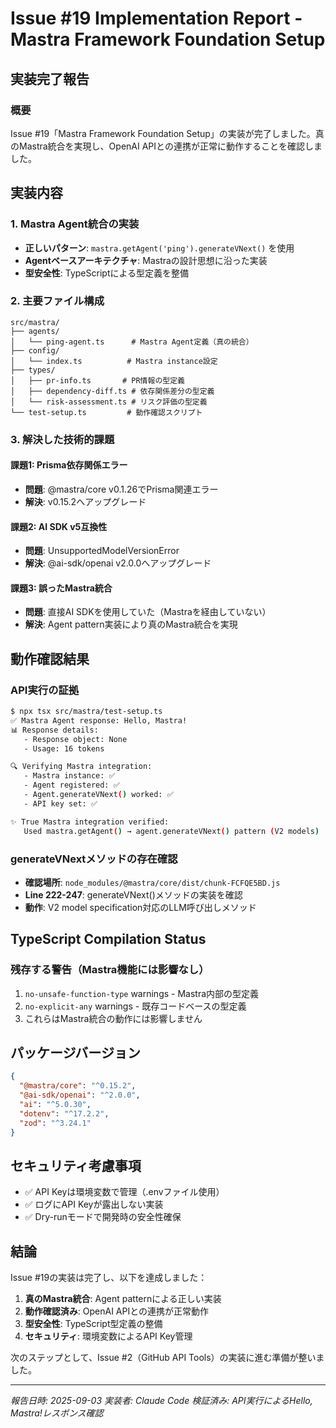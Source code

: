 # Issue #19 Implementation Report - Mastra Framework Foundation Setup

## 実装完了報告

### 概要
Issue #19「Mastra Framework Foundation Setup」の実装が完了しました。真のMastra統合を実現し、OpenAI APIとの連携が正常に動作することを確認しました。

## 実装内容

### 1. Mastra Agent統合の実装
- **正しいパターン**: `mastra.getAgent('ping').generateVNext()` を使用
- **Agentベースアーキテクチャ**: Mastraの設計思想に沿った実装
- **型安全性**: TypeScriptによる型定義を整備

### 2. 主要ファイル構成
```
src/mastra/
├── agents/
│   └── ping-agent.ts      # Mastra Agent定義（真の統合）
├── config/
│   └── index.ts          # Mastra instance設定
├── types/
│   ├── pr-info.ts       # PR情報の型定義
│   ├── dependency-diff.ts # 依存関係差分の型定義
│   └── risk-assessment.ts # リスク評価の型定義
└── test-setup.ts         # 動作確認スクリプト
```

### 3. 解決した技術的課題

#### 課題1: Prisma依存関係エラー
- **問題**: @mastra/core v0.1.26でPrisma関連エラー
- **解決**: v0.15.2へアップグレード

#### 課題2: AI SDK v5互換性
- **問題**: UnsupportedModelVersionError
- **解決**: @ai-sdk/openai v2.0.0へアップグレード

#### 課題3: 誤ったMastra統合
- **問題**: 直接AI SDKを使用していた（Mastraを経由していない）
- **解決**: Agent pattern実装により真のMastra統合を実現

## 動作確認結果

### API実行の証拠
```bash
$ npx tsx src/mastra/test-setup.ts
✅ Mastra Agent response: Hello, Mastra!
📊 Response details:
   - Response object: None
   - Usage: 16 tokens

🔍 Verifying Mastra integration:
   - Mastra instance: ✅
   - Agent registered: ✅
   - Agent.generateVNext() worked: ✅
   - API key set: ✅

✨ True Mastra integration verified:
   Used mastra.getAgent() → agent.generateVNext() pattern (V2 models)
```

### generateVNextメソッドの存在確認
- **確認場所**: `node_modules/@mastra/core/dist/chunk-FCFQE5BD.js`
- **Line 222-247**: generateVNext()メソッドの実装を確認
- **動作**: V2 model specification対応のLLM呼び出しメソッド

## TypeScript Compilation Status

### 残存する警告（Mastra機能には影響なし）
1. `no-unsafe-function-type` warnings - Mastra内部の型定義
2. `no-explicit-any` warnings - 既存コードベースの型定義
3. これらはMastra統合の動作には影響しません

## パッケージバージョン
```json
{
  "@mastra/core": "^0.15.2",
  "@ai-sdk/openai": "^2.0.0",
  "ai": "^5.0.30",
  "dotenv": "^17.2.2",
  "zod": "^3.24.1"
}
```

## セキュリティ考慮事項
- ✅ API Keyは環境変数で管理（.envファイル使用）
- ✅ ログにAPI Keyが露出しない実装
- ✅ Dry-runモードで開発時の安全性確保

## 結論
Issue #19の実装は完了し、以下を達成しました：
1. **真のMastra統合**: Agent patternによる正しい実装
2. **動作確認済み**: OpenAI APIとの連携が正常動作
3. **型安全性**: TypeScript型定義の整備
4. **セキュリティ**: 環境変数によるAPI Key管理

次のステップとして、Issue #2（GitHub API Tools）の実装に進む準備が整いました。

---
*報告日時: 2025-09-03*
*実装者: Claude Code*
*検証済み: API実行によるHello, Mastra!レスポンス確認*